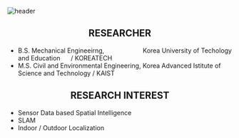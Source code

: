 ![header](https://capsule-render.vercel.app/api?type=rect&color=timeGradient&text=VISUALINTELLIGENCE&text=%ROBOTICS&fontSize=20)

## <div align=center>RESEARCHER</div>  
- B.S. Mechanical Engineeirng,&nbsp;&nbsp;&nbsp;&nbsp;&nbsp;&nbsp;&nbsp;&nbsp;&nbsp;&nbsp;&nbsp;&nbsp;&nbsp;&nbsp;&nbsp;&nbsp;&nbsp;&nbsp;&nbsp;&nbsp;&nbsp;&nbsp;Korea University of Techology and Education&nbsp;&nbsp;&nbsp;&nbsp;&nbsp;&nbsp;/ KOREATECH
- M.S. Civil and Environmental Engineering, Korea Advanced Istitute of Science and Technology   / KAIST

## <div align=center>RESEARCH INTEREST</div>  
- Sensor Data based Spatial Intelligence  
- SLAM  
- Indoor / Outdoor Localization  


<!--
**iismn/iismn** is a ✨ _special_ ✨ repository because its `README.md` (this file) appears on your GitHub profile.

Here are some ideas to get you started:

- 🔭 I’m currently working on ...
- 🌱 I’m currently learning ...
- 👯 I’m looking to collaborate on ...
- 🤔 I’m looking for help with ...
- 💬 Ask me about ...
- 📫 How to reach me: ...
- 😄 Pronouns: ...
- ⚡ Fun fact: ...
-->
